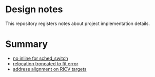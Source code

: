 # Design notes

This repository registers notes about project implementation details.

# Summary

- [no inline for sched_switch](./dn-001.md)
- [relocation troncated to fit error](./dn-002.md)
- [address alignment on RICV targets](./dn-003.md)